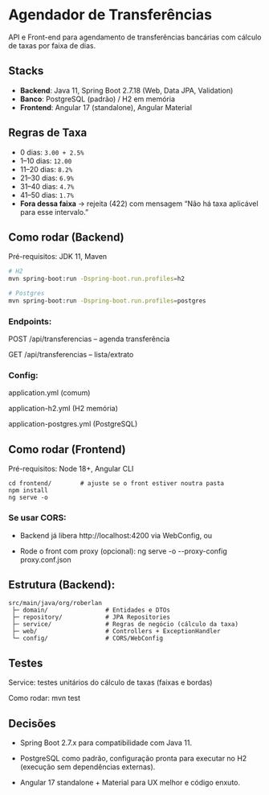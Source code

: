 # Agendador de Transferências

API e Front-end para agendamento de transferências bancárias com cálculo de taxas por faixa de dias.

## Stacks
- **Backend**: Java 11, Spring Boot 2.7.18 (Web, Data JPA, Validation)
- **Banco**: PostgreSQL (padrão) / H2 em memória
- **Frontend**: Angular 17 (standalone), Angular Material

## Regras de Taxa
- 0 dias: `3.00 + 2.5%`
- 1–10 dias: `12.00`
- 11–20 dias: `8.2%`
- 21–30 dias: `6.9%`
- 31–40 dias: `4.7%`
- 41–50 dias: `1.7%`
- **Fora dessa faixa** → rejeita (422) com mensagem “Não há taxa aplicável para esse intervalo.”

## Como rodar (Backend)
Pré-requisitos: JDK 11, Maven

```bash
# H2
mvn spring-boot:run -Dspring-boot.run.profiles=h2

# Postgres
mvn spring-boot:run -Dspring-boot.run.profiles=postgres
```

### Endpoints:

POST /api/transferencias – agenda transferência

GET /api/transferencias – lista/extrato

### Config:

application.yml (comum)

application-h2.yml (H2 memória)

application-postgres.yml (PostgreSQL)

## Como rodar (Frontend)

Pré-requisitos: Node 18+, Angular CLI

```
cd frontend/        # ajuste se o front estiver noutra pasta
npm install
ng serve -o
```

### Se usar CORS:

- Backend já libera http://localhost:4200 via WebConfig, ou

- Rode o front com proxy (opcional): ng serve -o --proxy-config proxy.conf.json

## Estrutura (Backend):
```
src/main/java/org/roberlan
 ├─ domain/                # Entidades e DTOs
 ├─ repository/            # JPA Repositories
 ├─ service/               # Regras de negócio (cálculo da taxa)
 ├─ web/                   # Controllers + ExceptionHandler
 └─ config/                # CORS/WebConfig
```

## Testes

Service: testes unitários do cálculo de taxas (faixas e bordas)

Como rodar: mvn test

## Decisões

- Spring Boot 2.7.x para compatibilidade com Java 11.

- PostgreSQL como padrão, configuração pronta para executar no H2 (execução sem dependências externas).

- Angular 17 standalone + Material para UX melhor e código enxuto.
